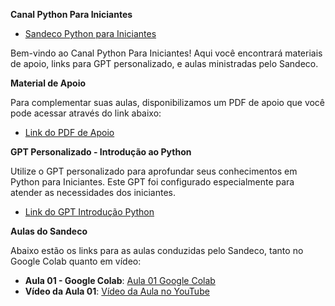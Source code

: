 **Canal Python Para Iniciantes**

- [Sandeco Python para Iniciantes](https://chat.whatsapp.com/FrOpXKZYqHw9thUPoZ1V2d) 

Bem-vindo ao Canal Python Para Iniciantes! Aqui você encontrará materiais de apoio, links para GPT personalizado, e aulas ministradas pelo Sandeco.

**Material de Apoio**

Para complementar suas aulas, disponibilizamos um PDF de apoio que você pode acessar através do link abaixo:

- [Link do PDF de Apoio](https://drive.google.com/file/d/1Ao5YqpqkkPWdQ0H8VzeMd0ZAqXJCFmit/view?usp=sharing)

**GPT Personalizado - Introdução ao Python**

Utilize o GPT personalizado para aprofundar seus conhecimentos em Python para Iniciantes. Este GPT foi configurado especialmente para atender as necessidades dos iniciantes.

- [Link do GPT Introdução Python](https://chatgpt.com/g/g-djTieAZNX-python-para-iniciantes)

**Aulas do Sandeco**

Abaixo estão os links para as aulas conduzidas pelo Sandeco, tanto no Google Colab quanto em vídeo:

- **Aula 01 - Google Colab**: [Aula 01 Google Colab](https://colab.research.google.com/drive/1IgI2B71G0y-y4ZUwrIfzj_LmVZPcfCgE?usp=sharing)
- **Vídeo da Aula 01**: [Vídeo da Aula no YouTube](https://youtube.com/live/PtpL9AFW5gs)



